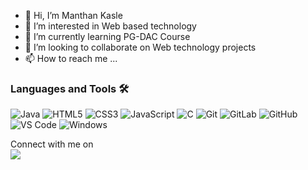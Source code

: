 - 👋 Hi, I’m Manthan Kasle
- 👀 I’m interested in Web based technology 
- 🌱 I’m currently learning PG-DAC Course
- 💞️ I’m looking to collaborate on Web technology projects 
- 📫 How to reach me ...

<!---
75983Sourabh/75983Sourabh is a ✨ special ✨ repository because its `README.md` (this file) appears on your GitHub profile.
You can click the Preview link to take a look at your changes.
--->
### Languages and Tools 🛠 
![Java](http://img.shields.io/badge/-Java-5B4638?style=flat-square&logo=java&logoColor=ffffff)
![HTML5](https://img.shields.io/badge/-HTML5-%23E44D27?style=flat-square&logo=html5&logoColor=ffffff)
![CSS3](https://img.shields.io/badge/-CSS3-%231572B6?style=flat-square&logo=css3)
![JavaScript](https://img.shields.io/badge/-JavaScript-%23F7DF1C?style=flat-square&logo=javascript&logoColor=000000&labelColor=%23F7DF1C&color=%23FFCE5A)
![C](http://img.shields.io/badge/-C-A8B9CC?style=flat-square&logo=c&logoColor=ffffff)
![Git](https://img.shields.io/badge/-Git-%23F05032?style=flat-square&logo=git&logoColor=%23ffffff)
![GitLab](https://img.shields.io/badge/-GitLab-FCA121?style=flat-square&logo=gitlab)
![GitHub](https://img.shields.io/badge/-GitHub-181717?style=flat-square&logo=github)
![VS Code](http://img.shields.io/badge/-VS%20Code-007ACC?style=flat-square&logo=visual-studio-code&logoColor=ffffff)
![Windows](http://img.shields.io/badge/-Windows-0078D6?style=flat-square&logo=windows&logoColor=ffffff)


<p>Connect with me on
<br>	
<a target="_blank" href="https://www.linkedin.com/in/sourabh-lowanshi-1aa087241"><img src="https://img.shields.io/badge/-LinkedIn-0077B5?style=for-the-badge&logo=Linkedin&logoColor=white"></img></a>
&emsp;
